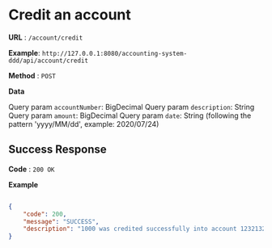 # Credit an account

**URL** : `/account/credit`

**Example**: `http://127.0.0.1:8080/accounting-system-ddd/api/account/credit`

**Method** : `POST`

**Data**

Query param `accountNumber`: BigDecimal
Query param `description`: String
Query param `amount`: BigDecimal
Query param `date`: String (following the pattern 'yyyy/MM/dd', example: 2020/07/24)

## Success Response

**Code** : `200 OK`

 

**Example**

````json

{
    "code": 200,
    "message": "SUCCESS",
    "description": "1000 was credited successfully into account 1232132"
}

````

